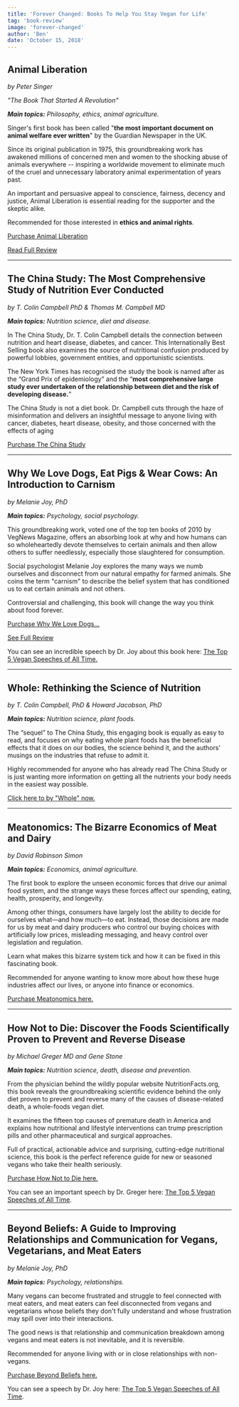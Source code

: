 ```yaml
---
title: 'Forever Changed: Books To Help You Stay Vegan for Life'
tag: 'book-review'
image: 'forever-changed'
author: 'Ben'
date: 'October 15, 2018'
---
```


## Animal Liberation

_by Peter Singer_

_"The Book That Started A Revolution"_

<prominent-img src="forever-changed/animalliberation" alt="Animal Liberation by Peter Singer -  Books To Help You Stay Vegan for Life" caption=""></prominent-img>

_**Main topics:** Philosophy, ethics, animal agriculture._

Singer's first book has been called "**the most important document on animal welfare ever written**" by the Guardian Newspaper in the UK.

Since its original publication in 1975, this groundbreaking work has awakened millions of concerned men and women to the shocking abuse of animals everywhere -- inspiring a worldwide movement to eliminate much of the cruel and unnecessary laboratory animal experimentation of years past.

An important and persuasive appeal to conscience, fairness, decency and justice, Animal Liberation is essential reading for the supporter and the skeptic alike.

Recommended for those interested in **ethics and animal rights**.

[Purchase Animal Liberation](https://www.bookdepository.com/Animal-Liberation/9780061711305/?a_aid=vomad)

[Read Full Review](/animal-liberation)

---

## The China Study: The Most Comprehensive Study of Nutrition Ever Conducted

_by T. Colin Campbell PhD & Thomas M. Campbell MD_

<prominent-img src="forever-changed/chinastudy" alt="The China Study by T Colin Campbell - Books To Help You Stay Vegan for Life"></prominent-img>

_**Main topics:** Nutrition science, diet and disease._

In The China Study, Dr. T. Colin Campbell details the connection between nutrition and heart disease, diabetes, and cancer. This Internationally Best Selling book also examines the source of nutritional confusion produced by powerful lobbies, government entities, and opportunistic scientists.

The New York Times has recognised the study the book is named after as the “Grand Prix of epidemiology” and the “**most comprehensive large study ever undertaken of the relationship between diet and the risk of developing disease.**”

The China Study is not a diet book. Dr. Campbell cuts through the haze of misinformation and delivers an insightful message to anyone living with cancer, diabetes, heart disease, obesity, and those concerned with the effects of aging

[Purchase The China Study](https://www.bookdepository.com/China-Study-Revised-Expanded-Edition-T-Colin-Campbell/9781941631560/?a_aid=vomad)

---

## Why We Love Dogs, Eat Pigs & Wear Cows: An Introduction to Carnism

_by Melanie Joy, PhD_

<prominent-img src="forever-changed/whywelovedogs" alt="Why We Love Dogs, Eat Pigs & Wear Cows by Melanie Joy - Books To Help You Stay Vegan for Life"></prominent-img>

_**Main topics:** Psychology, social psychology._

This groundbreaking work, voted one of the top ten books of 2010 by VegNews Magazine, offers an absorbing look at why and how humans can so wholeheartedly devote themselves to certain animals and then allow others to suffer needlessly, especially those slaughtered for consumption.

Social psychologist Melanie Joy explores the many ways we numb ourselves and disconnect from our natural empathy for farmed animals. She coins the term "carnism" to describe the belief system that has conditioned us to eat certain animals and not others.

Controversial and challenging, this book will change the way you think about food forever.

[Purchase Why We Love Dogs...](https://www.bookdepository.com/Why-We-Love-Dogs--Eat-Pigs-and-Wear-Cows/9781573245050/?a_aid=vomad)

[See Full Review](https://vomadlife.com/blogs/news/the-most-important-book-on-veganism-in-30-years)

You can see an incredible speech by Dr. Joy about this book here: [The Top 5 Vegan Speeches of All Time.](/5-top-speeches)

---

## Whole: Rethinking the Science of Nutrition

_by T. Colin Campbell, PhD & Howard Jacobson, PhD_

<prominent-img src="forever-changed/whole" alt="Whole: Rethinking the Science of Nutrition by T. Colin Campbell, PhD & Howard Jacobson, PhD - Books To Help You Stay Vegan for Life"></prominent-img>

_**Main topics:** Nutrition science, plant foods._

The “sequel” to The China Study, this engaging book is equally as easy to read, and focuses on why eating whole plant foods has the beneficial effects that it does on our bodies, the science behind it, and the authors' musings on the industries that refuse to admit it.

Highly recommended for anyone who has already read The China Study or is just wanting more information on getting all the nutrients your body needs in the easiest way possible.

[Click here to by "Whole" now.](https://www.bookdepository.com/Whole-T-Colin-Campbell/9781939529848?a_aid=vomad)

---

## Meatonomics: The Bizarre Economics of Meat and Dairy

_by David Robinson Simon_

<prominent-img src="forever-changed/meatonomics" alt="Meatonomics: The Bizarre Economics of Meat and Dairy by David Robinson Simon - Books To Help You Stay Vegan for Life"></prominent-img>

_**Main topics:** Economics, animal agriculture._

The first book to explore the unseen economic forces that drive our animal food system, and the strange ways these forces affect our spending, eating, health, prosperity, and longevity.

Among other things, consumers have largely lost the ability to decide for ourselves what—and how much—to eat. Instead, those decisions are made for us by meat and dairy producers who control our buying choices with artificially low prices, misleading messaging, and heavy control over legislation and regulation.

Learn what makes this bizarre system tick and how it can be fixed in this fascinating book.

Recommended for anyone wanting to know more about how these huge industries affect our lives, or anyone into finance or economics.

[Purchase Meatonomics here.](https://www.bookdepository.com/Meatonomics-David-Robinson-Simon/9781573246200?a_aid=vomad)

---

## How Not to Die: Discover the Foods Scientifically Proven to Prevent and Reverse Disease

_by Michael Greger MD and Gene Stone_

<prominent-img src="forever-changed/hownottodie" alt="How Not to Die: Discover the Foods Scientifically Proven to Prevent and Reverse Disease by Michael Greger MD and Gene Stone - Books To Help You Stay Vegan for Life"></prominent-img>

_**Main topics:** Nutrition science, death, disease and prevention._

From the physician behind the wildly popular website NutritionFacts.org, this book reveals the groundbreaking scientific evidence behind the only diet proven to prevent and reverse many of the causes of disease-related death, a whole-foods vegan diet.

It examines the fifteen top causes of premature death in America and explains how nutritional and lifestyle interventions can trump prescription pills and other pharmaceutical and surgical approaches.

Full of practical, actionable advice and surprising, cutting-edge nutritional science, this book is the perfect reference guide for new or seasoned vegans who take their health seriously.

[Purchase How Not to Die here.](https://www.bookdepository.com/How-Not-Die-Gene-Stone/9781509852505?a_aid=vomad)

You can see an important speech by Dr. Greger here: [The Top 5 Vegan Speeches of All Time](/5-top-speeches).

---

## Beyond Beliefs: A Guide to Improving Relationships and Communication for Vegans, Vegetarians, and Meat Eaters

_by Melanie Joy, PhD_

<prominent-img src="forever-changed/beyondbeliefs" alt="Beyond Beliefs: A Guide to Improving Relationships and Communication for Vegans, Vegetarians, and Meat Eaters by Melanie Joy, PhD - Books To Help You Stay Vegan for Life"></prominent-img>

_**Main topics:** Psychology, relationships._

Many vegans can become frustrated and struggle to feel connected with meat eaters, and meat eaters can feel disconnected from vegans and vegetarians whose beliefs they don't fully understand and whose frustration may spill over into their interactions.

The good news is that relationship and communication breakdown among vegans and meat eaters is not inevitable, and it is reversible.

Recommended for anyone living with or in close relationships with non-vegans.

[Purchase Beyond Beliefs here.](https://www.bookdepository.com/Beyond-Beliefs-Melanie-Joy/9781590565803?a_aid=vomad)

You can see a speech by Dr. Joy here: [The Top 5 Vegan Speeches of All Time](/5-top-speeches).
